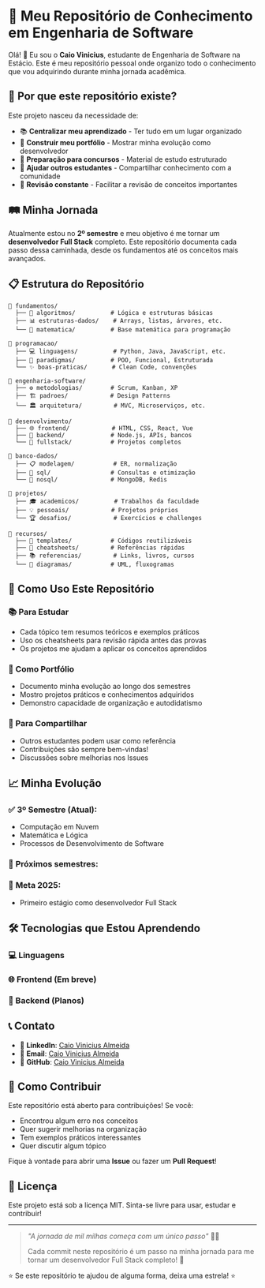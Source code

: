 # 🚀 Meu Repositório de Conhecimento em Engenharia de Software

Olá! 👋 Eu sou o **Caio Vinicius**, estudante de Engenharia de Software na Estácio. Este é meu repositório pessoal onde organizo todo o conhecimento que vou adquirindo durante minha jornada acadêmica.

## 🎯 Por que este repositório existe?

Este projeto nasceu da necessidade de:

- 📚 **Centralizar meu aprendizado** - Ter tudo em um lugar organizado
- 🎨 **Construir meu portfólio** - Mostrar minha evolução como desenvolvedor
- 📝 **Preparação para concursos** - Material de estudo estruturado
- 🤝 **Ajudar outros estudantes** - Compartilhar conhecimento com a comunidade
- 🔄 **Revisão constante** - Facilitar a revisão de conceitos importantes

## 🛤️ Minha Jornada

Atualmente estou no **2º semestre** e meu objetivo é me tornar um **desenvolvedor Full Stack** completo. Este repositório documenta cada passo dessa caminhada, desde os fundamentos até os conceitos mais avançados.

## 📋 Estrutura do Repositório

```
📁 fundamentos/
  ├── 🧮 algoritmos/          # Lógica e estruturas básicas
  ├── 📊 estruturas-dados/    # Arrays, listas, árvores, etc.
  └── 🔢 matematica/          # Base matemática para programação

📁 programacao/
  ├── 💻 linguagens/          # Python, Java, JavaScript, etc.
  ├── 🎯 paradigmas/          # POO, Funcional, Estruturada
  └── ✨ boas-praticas/       # Clean Code, convenções

📁 engenharia-software/
  ├── ⚙️ metodologias/        # Scrum, Kanban, XP
  ├── 🏗️ padroes/            # Design Patterns
  └── 🏛️ arquitetura/         # MVC, Microserviços, etc.

📁 desenvolvimento/
  ├── 🌐 frontend/            # HTML, CSS, React, Vue
  ├── 🔧 backend/             # Node.js, APIs, bancos
  └── 🔗 fullstack/           # Projetos completos

📁 banco-dados/
  ├── 📋 modelagem/           # ER, normalização
  ├── 💾 sql/                 # Consultas e otimização
  └── 🍃 nosql/               # MongoDB, Redis

📁 projetos/
  ├── 🎓 academicos/          # Trabalhos da faculdade
  ├── 💡 pessoais/            # Projetos próprios
  └── 🏆 desafios/            # Exercícios e challenges

📁 recursos/
  ├── 📝 templates/           # Códigos reutilizáveis
  ├── 📄 cheatsheets/         # Referências rápidas
  ├── 📚 referencias/         # Links, livros, cursos
  └── 🎨 diagramas/           # UML, fluxogramas
```

## 🎯 Como Uso Este Repositório

### 📚 Para Estudar

- Cada tópico tem resumos teóricos e exemplos práticos
- Uso os cheatsheets para revisão rápida antes das provas
- Os projetos me ajudam a aplicar os conceitos aprendidos

### 💼 Como Portfólio

- Documento minha evolução ao longo dos semestres
- Mostro projetos práticos e conhecimentos adquiridos
- Demonstro capacidade de organização e autodidatismo

### 🤝 Para Compartilhar

- Outros estudantes podem usar como referência
- Contribuições são sempre bem-vindas!
- Discussões sobre melhorias nos Issues

## 📈 Minha Evolução

### ✅ **3º Semestre (Atual)**:

- Computação em Nuvem
- Matemática e Lógica
- Processos de Desenvolvimento de Software

### 🔄 **Próximos semestres**:

### 🎯 **Meta 2025**:

- Primeiro estágio como desenvolvedor Full Stack

## 🛠️ Tecnologias que Estou Aprendendo

### 💻 Linguagens

### 🌐 Frontend (Em breve)

### 🔧 Backend (Planos)

## 📞 Contato

- 💼 **LinkedIn**: [Caio Vinicius Almeida](linkedin.com/in/caio-vinicius-fullstack)
- 📧 **Email**: [Caio Vinicius Almeida](caio.fullstack.almeida23@gmail.com)
- 🐙 **GitHub**: [Caio Vinicius Almeida](github.com/Vinicius-Araujo-fullstack/Vinicius-Araujo-fullstack)

## 🤝 Como Contribuir

Este repositório está aberto para contribuições! Se você:

- Encontrou algum erro nos conceitos
- Quer sugerir melhorias na organização
- Tem exemplos práticos interessantes
- Quer discutir algum tópico

Fique à vontade para abrir uma **Issue** ou fazer um **Pull Request**!

## 📄 Licença

Este projeto está sob a licença MIT. Sinta-se livre para usar, estudar e contribuir!

---

> _"A jornada de mil milhas começa com um único passo"_ 🚶‍♂️
>
> Cada commit neste repositório é um passo na minha jornada para me tornar um desenvolvedor Full Stack completo! 💪

⭐ Se este repositório te ajudou de alguma forma, deixa uma estrela! ⭐
